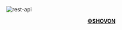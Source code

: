 <img src="https://i.ibb.co/g6LpPMH/rest-api.jpg" alt="rest-api" border="0">
<p align="center"><a href="https://shovon.net"><strong>©SHOVON</strong><a/></p>



